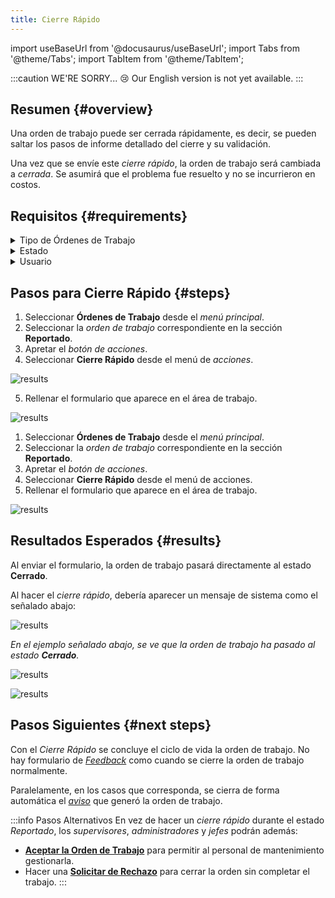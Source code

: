 ```yaml
---
title: Cierre Rápido
---
```


import useBaseUrl from '@docusaurus/useBaseUrl'; 
import Tabs from '@theme/Tabs';
import TabItem from '@theme/TabItem';

:::caution WE'RE SORRY... 😢
Our English version is not yet available.
:::

## Resumen {#overview}
Una orden de trabajo puede ser cerrada rápidamente, es decir, se pueden saltar los pasos de informe detallado del cierre y su validación.

Una vez que se envíe este _cierre rápido_, la orden de trabajo será cambiada a _cerrada_.
Se asumirá que el problema fue resuelto y no se incurrieron en costos.

## Requisitos {#requirements}

<details>
<summary>Tipo de Órdenes de Trabajo</summary>
<div>

Sólo los siguientes _tipos_ de órdenes de trabajo incluyen esta opción:
-	**Normativo**: Orden de Trabajo creada manualmente.
-	**Correctivo**: Orden de Trabajo creada automáticamente a través de un aviso de mantenimiento correctivo.

</div>
</details>

<details>
<summary>Estado</summary>
<div>

Sólo las órdenes de trabajo, _normativas_ o _correctivas_, que están en el estado **Reportado** tienen esta opción.

</div>
</details>

<details>
<summary>Usuario</summary>
<div>

Cumpliéndose los requisitos de _tipo_ y _estado_ de la orden de trabajo, sólo los usuarios con uno de los siguientes cargos podrá acceder a esta opción:  
`supervisor`, `administrador` o `jefe`

</div>
</details>



## Pasos para Cierre Rápido {#steps}

<Tabs>
<TabItem value="desktop" label="Escritorio" default>

1.	Seleccionar **Órdenes de Trabajo** desde el _menú principal_.
2.	Seleccionar la _orden de trabajo_ correspondiente en la sección **Reportado**.
3.	Apretar el _botón de acciones_.
4.	Seleccionar **Cierre Rápido** desde el menú de _acciones_.

<div className="img_sizing">

![results](/img/productos_es/product_cm_fast_close_01.png)

</div>

5.	Rellenar el formulario que aparece en el área de trabajo.


<div className="img_sizing_small">

![results](/img/productos_es/product_cm_fast_close_02.png)

</div>

</TabItem>
<TabItem value="mobile" label="Versión Móvil">

1.	Seleccionar **Órdenes de Trabajo** desde el _menú principal_.
2.	Seleccionar la _orden de trabajo_ correspondiente en la sección **Reportado**.
3.	Apretar el _botón de acciones_.
4.	Seleccionar **Cierre Rápido** desde el menú de acciones.
5.	Rellenar el formulario que aparece en el área de trabajo.

<div className="img_sizing_narrow">

![results](/img/productos_es/product_cm_fast_close_01m.png)

</div>

</TabItem>
</Tabs>

## Resultados Esperados {#results}
Al enviar el formulario, la orden de trabajo pasará directamente al estado **Cerrado**.

Al hacer el _cierre rápido_, debería aparecer un mensaje de sistema como el señalado abajo:

<div className="img_sizing">

![results](/img/productos_es/product_cm_fast_close_03.png)

</div>

_En el ejemplo señalado abajo, se ve que la orden de trabajo ha pasado al estado **Cerrado**._

<Tabs>
<TabItem value="desktop" label="Escritorio" default>

<div className="img_sizing">

![results](/img/productos_es/product_cm_fast_close_04.png)

</div>

</TabItem>
<TabItem value="mobile" label="Versión Móvil">

<div className="img_sizing_extra_small">

![results](/img/productos_es/product_cm_fast_close_04m.png)

</div>

</TabItem>
</Tabs>

## Pasos Siguientes {#next steps}
Con el _Cierre Rápido_ se concluye el ciclo de vida la orden de trabajo. No hay formulario de [_Feedback_]( /docs/products/corrective_maintenance/actions/wo_feedback) como cuando se cierre la orden de trabajo normalmente.

Paralelamente, en los casos que corresponda, se cierra de forma automática el [_aviso_](/docs/products/corrective_maintenance/actions/create_notification) que generó la orden de trabajo.

:::info Pasos Alternativos
En vez de hacer un _cierre rápido_ durante el estado _Reportado_, los _supervisores_, _administradores_ y _jefes_ podrán además:
- [**Aceptar la Orden de Trabajo**](/docs/products/corrective_maintenance/actions/wo_accept) para permitir al personal de mantenimiento gestionarla.
- Hacer una [**Solicitar de Rechazo**](/docs/products/corrective_maintenance/actions/wo_reject_request) para cerrar la orden sin completar el trabajo.
:::